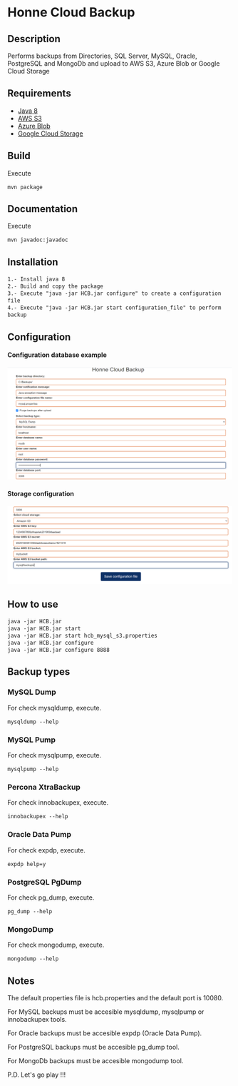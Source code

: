 
# Honne Cloud Backup #

## Description ##
Performs backups from Directories, SQL Server, MySQL, Oracle, PostgreSQL and MongoDb and upload to AWS S3, Azure Blob or Google Cloud Storage

## Requirements ##
* [Java 8](https://www.java.com/es/download/help/java8.html)
* [AWS S3](https://aws.amazon.com/es/s3/)
* [Azure Blob](https://azure.microsoft.com/es-es/services/storage/blobs/)
* [Google Cloud Storage](https://cloud.google.com/storage?hl=es-419)

## Build ##
Execute
~~~
mvn package
~~~

## Documentation ##
Execute
~~~
mvn javadoc:javadoc
~~~

## Installation ##
~~~
1.- Install java 8
2.- Build and copy the package
3.- Execute "java -jar HCB.jar configure" to create a configuration file
4.- Execute "java -jar HCB.jar start configuration_file" to perform backup
~~~
## Configuration ##
####  Configuration database example #####
![Database configuration](https://raw.githubusercontent.com/yorch81/hcb/e62d184a90e7d64ba1bcf47d289146bae382fcb4/img/configdb.PNG)

#### Storage configuration #####
![Storage configuration](https://raw.githubusercontent.com/yorch81/hcb/e62d184a90e7d64ba1bcf47d289146bae382fcb4/img/configstorage.PNG)

## How to use ##
~~~
java -jar HCB.jar
java -jar HCB.jar start
java -jar HCB.jar start hcb_mysql_s3.properties
java -jar HCB.jar configure
java -jar HCB.jar configure 8888
~~~

## Backup types ##
### MySQL Dump ###
For check mysqldump, execute.
~~~
mysqldump --help
~~~

### MySQL Pump ###
For check mysqlpump, execute.
~~~
mysqlpump --help
~~~

### Percona XtraBackup ###
For check innobackupex, execute.
~~~
innobackupex --help
~~~

### Oracle Data Pump ###
For check expdp, execute.
~~~
expdp help=y
~~~

### PostgreSQL PgDump ###
For check pg_dump, execute.
~~~
pg_dump --help
~~~

### MongoDump ###
For check mongodump, execute.
~~~
mongodump --help
~~~

## Notes ##
The default properties file is hcb.properties and the default port is 10080.

For MySQL backups must be accesible mysqldump, mysqlpump or innobackupex tools.

For Oracle backups must be accesible expdp (Oracle Data Pump).

For PostgreSQL backups must be accesible pg_dump tool.

For MongoDb backups must be accesible mongodump tool.

P.D. Let's go play !!!

